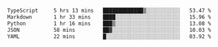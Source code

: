 <!--START_SECTION:waka-->

```txt
TypeScript     5 hrs 13 mins   █████████████▒░░░░░░░░░░░   53.47 %
Markdown       1 hr 33 mins    ████░░░░░░░░░░░░░░░░░░░░░   15.96 %
Python         1 hr 16 mins    ███▒░░░░░░░░░░░░░░░░░░░░░   13.08 %
JSON           58 mins         ██▓░░░░░░░░░░░░░░░░░░░░░░   10.03 %
YAML           22 mins         █░░░░░░░░░░░░░░░░░░░░░░░░   03.92 %
```

<!--END_SECTION:waka-->
